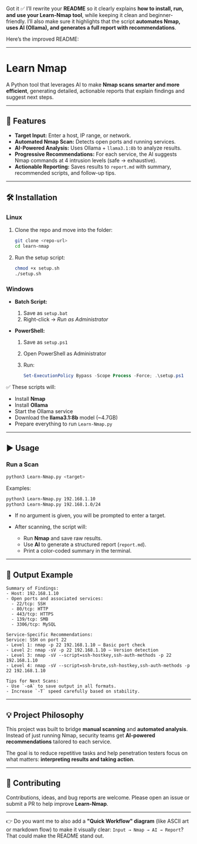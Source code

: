 Got it ✅ I’ll rewrite your **README** so it clearly explains **how to install, run, and use your Learn-Nmap tool**, while keeping it clean and beginner-friendly. I’ll also make sure it highlights that the script **automates Nmap, uses AI (Ollama), and generates a full report with recommendations**.

Here’s the improved README:

---

# Learn Nmap

A Python tool that leverages AI to make **Nmap scans smarter and more efficient**, generating detailed, actionable reports that explain findings and suggest next steps.

---

## 🚀 Features

* **Target Input:** Enter a host, IP range, or network.
* **Automated Nmap Scan:** Detects open ports and running services.
* **AI-Powered Analysis:** Uses Ollama + `llama3.1:8b` to analyze results.
* **Progressive Recommendations:** For each service, the AI suggests Nmap commands at 4 intrusion levels (safe → exhaustive).
* **Actionable Reporting:** Saves results to `report.md` with summary, recommended scripts, and follow-up tips.

---

## 🛠️ Installation

### Linux

1. Clone the repo and move into the folder:

   ```bash
   git clone <repo-url>
   cd learn-nmap
   ```
2. Run the setup script:

   ```bash
   chmod +x setup.sh
   ./setup.sh
   ```

### Windows

* **Batch Script:**

  1. Save as `setup.bat`
  2. Right-click → *Run as Administrator*

* **PowerShell:**

  1. Save as `setup.ps1`
  2. Open PowerShell as Administrator
  3. Run:

     ```powershell
     Set-ExecutionPolicy Bypass -Scope Process -Force; .\setup.ps1
     ```

✅ These scripts will:

* Install **Nmap**
* Install **Ollama**
* Start the Ollama service
* Download the **llama3.1:8b** model (\~4.7GB)
* Prepare everything to run `Learn-Nmap.py`

---

## ▶️ Usage

### Run a Scan

```bash
python3 Learn-Nmap.py <target>
```

Examples:

```bash
python3 Learn-Nmap.py 192.168.1.10
python3 Learn-Nmap.py 192.168.1.0/24
```

* If no argument is given, you will be prompted to enter a target.
* After scanning, the script will:

  * Run **Nmap** and save raw results.
  * Use **AI** to generate a structured report (`report.md`).
  * Print a color-coded summary in the terminal.

---

## 📄 Output Example

```
Summary of Findings:
- Host: 192.168.1.10
- Open ports and associated services:
  - 22/tcp: SSH
  - 80/tcp: HTTP
  - 443/tcp: HTTPS
  - 139/tcp: SMB
  - 3306/tcp: MySQL

Service-Specific Recommendations:
Service: SSH on port 22
- Level 1: nmap -p 22 192.168.1.10 — Basic port check
- Level 2: nmap -sV -p 22 192.168.1.10 — Version detection
- Level 3: nmap -sV --script=ssh-hostkey,ssh-auth-methods -p 22 192.168.1.10
- Level 4: nmap -sV --script=ssh-brute,ssh-hostkey,ssh-auth-methods -p 22 192.168.1.10

Tips for Next Scans:
- Use `-oA` to save output in all formats.
- Increase `-T` speed carefully based on stability.
```

---

## 💡 Project Philosophy

This project was built to bridge **manual scanning** and **automated analysis**.
Instead of just running Nmap, security teams get **AI-powered recommendations** tailored to each service.

The goal is to reduce repetitive tasks and help penetration testers focus on what matters: **interpreting results and taking action**.

---

## 🤝 Contributing

Contributions, ideas, and bug reports are welcome.
Please open an issue or submit a PR to help improve **Learn-Nmap**.

---

👉 Do you want me to also add a **"Quick Workflow" diagram** (like ASCII art or markdown flow) to make it visually clear: `Input → Nmap → AI → Report`? That could make the README stand out.